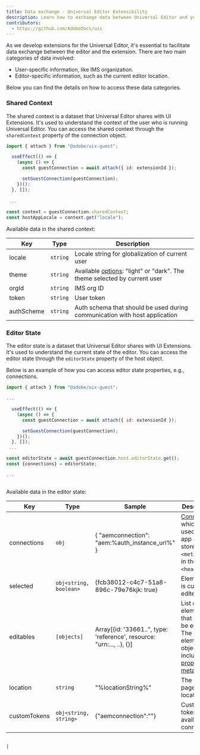 ```yaml
---
title: Data exchange - Universal Editor Extensibility
description: Learn how to exchange data between Universal Editor and your extension
contributors:
  - https://github.com/AdobeDocs/uix
---
```



As we develop extensions for the Universal Editor, it's essential to facilitate data exchange between the editor and the extension. There are two main categories of data involved:
- User-specific information, like IMS organization.
- Editor-specific information, such as the current editor location.

Below you can find the details on how to access these data categories.

### Shared Context

The shared context is a dataset that Universal Editor shares with UI Extensions. It's used to understand the context of
the user who is running Universal Editor. You can access the shared context through the `sharedContext` property of the
connection object.

```js
import { attach } from "@adobe/uix-guest";

  useEffect(() => {
    (async () => {
      const guestConnection = await attach({ id: extensionId });

      setGuestConnection(guestConnection);
    })();
  }, []);
  
 ...
 
const context = guestConnection.sharedContext;
const hostAppLocale = context.get("locale");
```

Available data in the shared context:

| Key    | Type     | Description                                                                                                                                                                                                                        |
|--------|----------|------------------------------------------------------------------------------------------------------------------------------------------------------------------------------------------------------------------------------------|
| locale | `string` | Locale string for globalization of current user                                                                                                                                                                                    |
| theme  | `string`  | Available [options](https://experienceleague.adobe.com/en/docs/experience-manager-cloud-service/content/overview/aem-cloud-service-on-unified-shell#changing-to-dark-theme): "light" or "dark". The theme selected by current user |
| orgId  | `string`  | IMS org ID                                                                                                                                                                                                                         |
| token | `string` | User token                                                                                                                                                                                                                         |
| authScheme | `string` | Auth schema that should be used during communication with host application                                                                                                                                                         |


### Editor State

The editor state is a dataset that Universal Editor shares with UI Extensions. It's used to understand the current state
of the editor. You can access the editor state through the `editorState` property of the host object.

Below is an example of how you can access editor state properties, e.g., connections.

```js
import { attach } from "@adobe/uix-guest";

...

  useEffect(() => {
    (async () => {
      const guestConnection = await attach({ id: extensionId });

      setGuestConnection(guestConnection);
    })();
  }, []);
 ...

const editorState = await guestConnection.host.editorState.get();
const {connections} = editorState;

...
    
```
Available data in the editor state:

| Key | Type                      | Sample                                                                | Description |
|-----|---------------------------|-----------------------------------------------------------------------|-------------|
| connections | `obj`                     | { "aemconnection": "aem:%auth_instance_url%" }                        | [Connections](https://experienceleague.adobe.com/en/docs/experience-manager-cloud-service/content/implementing/developing/universal-editor/getting-started#connections) which are used in the app are stored as `<meta>` tags in the page’s `<head>`.  |
| selected | `obj<string, boolean>`    | {fcb38012-c4c7-51a8-896c-79e76kjk: true}                              | Element that is currently edited. |
| editables | `[objects]`               | Array[{id: '33661..", type: 'reference', resource: "urn:..., ..}, {}] | List of elements that might be edited. The editable element object includes [proper metadata](https://experienceleague.adobe.com/en/docs/experience-manager-cloud-service/content/implementing/developing/universal-editor/attributes-types). |
| location | `string`                  | "%locationString%"                                                    | The current page location | 
| customTokens | `obj<string, string>`     | {"aemconnection":""}                                                  | Custom tokens available for connections |

                                                                                                                                 |